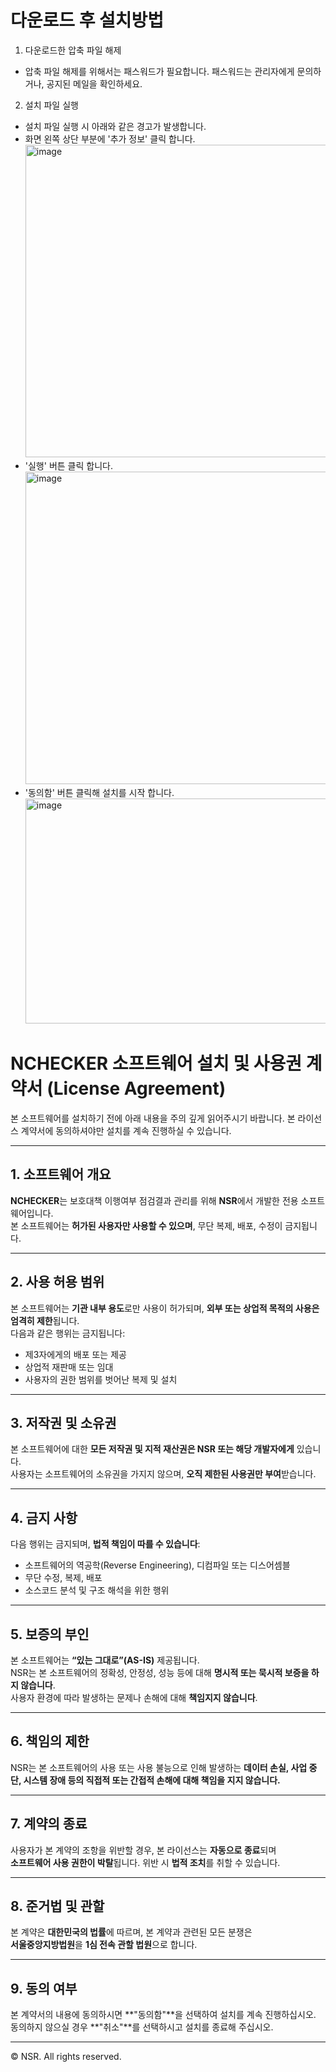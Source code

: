 # 다운로드 후 설치방법

1. 다운로드한 압축 파일 해제
 - 압축 파일 해제를 위해서는 패스워드가 필요합니다. 패스워드는 관리자에게 문의하거나, 공지된 메일을 확인하세요.

2. 설치 파일 실행
 - 설치 파일 실행 시 아래와 같은 경고가 발생합니다.<br>
 - 화면 왼쪽 상단 부분에 '추가 정보' 클릭 합니다.<br>
<img width="534" height="500" alt="image" src="https://github.com/user-attachments/assets/3c709b0c-88b7-4269-a096-15becbb29101" /><br>
 - '실행' 버튼 클릭 합니다.<br>
<img width="534" height="500" alt="image" src="https://github.com/user-attachments/assets/cb00932a-0cfc-49a3-8604-67722d8263a5" /><br>
 - '동의함' 버튼 클릭해 설치를 시작 합니다.<br>
<img width="581" height="360" alt="image" src="https://github.com/user-attachments/assets/5d5c3ece-e7a1-41e8-831c-cdfd1a313160" /><br> 

# NCHECKER 소프트웨어 설치 및 사용권 계약서 (License Agreement)

본 소프트웨어를 설치하기 전에 아래 내용을 주의 깊게 읽어주시기 바랍니다. 본 라이선스 계약서에 동의하셔야만 설치를 계속 진행하실 수 있습니다.

---

## 1. 소프트웨어 개요
**NCHECKER**는 보호대책 이행여부 점검결과 관리를 위해 **NSR**에서 개발한 전용 소프트웨어입니다.  
본 소프트웨어는 **허가된 사용자만 사용할 수 있으며**, 무단 복제, 배포, 수정이 금지됩니다.

---

## 2. 사용 허용 범위
본 소프트웨어는 **기관 내부 용도**로만 사용이 허가되며, **외부 또는 상업적 목적의 사용은 엄격히 제한**됩니다.  
다음과 같은 행위는 금지됩니다:

- 제3자에게의 배포 또는 제공  
- 상업적 재판매 또는 임대  
- 사용자의 권한 범위를 벗어난 복제 및 설치  

---

## 3. 저작권 및 소유권
본 소프트웨어에 대한 **모든 저작권 및 지적 재산권은 NSR 또는 해당 개발자에게** 있습니다.  
사용자는 소프트웨어의 소유권을 가지지 않으며, **오직 제한된 사용권만 부여**받습니다.

---

## 4. 금지 사항
다음 행위는 금지되며, **법적 책임이 따를 수 있습니다**:

- 소프트웨어의 역공학(Reverse Engineering), 디컴파일 또는 디스어셈블  
- 무단 수정, 복제, 배포  
- 소스코드 분석 및 구조 해석을 위한 행위  

---

## 5. 보증의 부인
본 소프트웨어는 **“있는 그대로”(AS-IS)** 제공됩니다.  
NSR는 본 소프트웨어의 정확성, 안정성, 성능 등에 대해 **명시적 또는 묵시적 보증을 하지 않습니다**.  
사용자 환경에 따라 발생하는 문제나 손해에 대해 **책임지지 않습니다**.

---

## 6. 책임의 제한
NSR는 본 소프트웨어의 사용 또는 사용 불능으로 인해 발생하는 **데이터 손실, 사업 중단, 시스템 장애 등의 직접적 또는 간접적 손해에 대해 책임을 지지 않습니다.**

---

## 7. 계약의 종료
사용자가 본 계약의 조항을 위반할 경우, 본 라이선스는 **자동으로 종료**되며  
**소프트웨어 사용 권한이 박탈**됩니다. 위반 시 **법적 조치**를 취할 수 있습니다.

---

## 8. 준거법 및 관할
본 계약은 **대한민국의 법률**에 따르며, 본 계약과 관련된 모든 분쟁은  
**서울중앙지방법원**을 **1심 전속 관할 법원**으로 합니다.

---

## 9. 동의 여부
본 계약서의 내용에 동의하시면 **"동의함"**을 선택하여 설치를 계속 진행하십시오.  
동의하지 않으실 경우 **"취소"**를 선택하시고 설치를 종료해 주십시오.

---

© NSR. All rights reserved.
